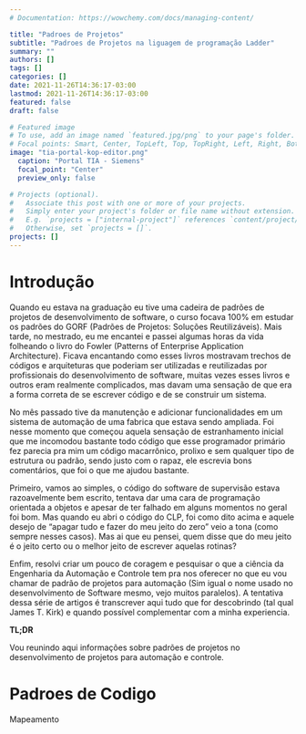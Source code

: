 ```yaml
---
# Documentation: https://wowchemy.com/docs/managing-content/

title: "Padroes de Projetos"
subtitle: "Padroes de Projetos na liguagem de programação Ladder"
summary: ""
authors: []
tags: []
categories: []
date: 2021-11-26T14:36:17-03:00
lastmod: 2021-11-26T14:36:17-03:00
featured: false
draft: false

# Featured image
# To use, add an image named `featured.jpg/png` to your page's folder.
# Focal points: Smart, Center, TopLeft, Top, TopRight, Left, Right, BottomLeft, Bottom, BottomRight.
image: "tia-portal-kop-editor.png"
  caption: "Portal TIA - Siemens"
  focal_point: "Center"
  preview_only: false

# Projects (optional).
#   Associate this post with one or more of your projects.
#   Simply enter your project's folder or file name without extension.
#   E.g. `projects = ["internal-project"]` references `content/project/deep-learning/index.md`.
#   Otherwise, set `projects = []`.
projects: []
---
```

# Introdução
Quando eu estava na graduação eu tive uma cadeira de padrões de projetos de desenvolvimento de software, o curso focava 100% em estudar os padrões do GORF (Padrões de Projetos: Soluções Reutilizáveis). Mais tarde, no mestrado, eu me encantei e passei algumas horas da vida folheando o livro do Fowler (Patterns of Enterprise Application Architecture). Ficava encantando como esses livros mostravam trechos de códigos e arquiteturas que poderiam ser utilizadas e reutilizadas por profissionais do desenvolvimento de software, muitas vezes esses livros e outros eram realmente complicados, mas davam uma sensação de que era a forma correta de se escrever código e de se construir um sistema.

No mês passado tive da manutenção e adicionar funcionalidades em um sistema de automação de uma fabrica que estava sendo ampliada. Foi nesse momento que começou aquela sensação de estranhamento inicial que me incomodou bastante todo código que esse programador primário fez parecia pra mim um código macarrônico, prolixo e sem qualquer tipo de estrutura ou padrão, sendo justo com o rapaz, ele escrevia bons comentários, que foi o que me ajudou bastante. 

Primeiro, vamos ao simples, o código do software de supervisão estava razoavelmente bem escrito, tentava dar uma cara de programação orientada a objetos e apesar de ter falhado em alguns momentos no geral foi bom. Mas quando eu abri o código do CLP, foi como dito acima e aquele desejo de “apagar tudo e fazer do meu jeito do zero” veio a tona (como sempre nesses casos). Mas ai que eu pensei, quem disse que do meu jeito é o jeito certo ou o melhor jeito de escrever aquelas rotinas?

Enfim, resolvi criar um pouco de coragem e pesquisar o que a ciência da Engenharia da Automação e Controle tem pra nos oferecer no que eu vou chamar de padrão de projetos para automação (Sim igual o nome usado no desenvolvimento de Software mesmo, vejo muitos paralelos). A tentativa dessa série de artigos é transcrever aqui tudo que for descobrindo (tal qual James T. Kirk) e quando possível complementar com a minha experiencia.

**TL;DR**

Vou reunindo aqui informações sobre padrões de projetos no desenvolvimento de projetos para automação e controle.

# Padroes de Codigo
Mapeamento
